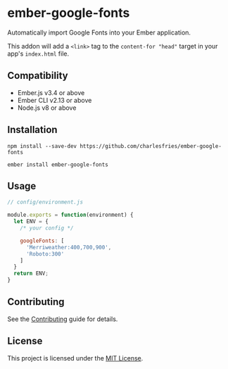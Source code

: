 ember-google-fonts
==============================================================================

Automatically import Google Fonts into your Ember application.

This addon will add a `<link>` tag to the `content-for "head"` target in your app's `index.html` file.


Compatibility
------------------------------------------------------------------------------

* Ember.js v3.4 or above
* Ember CLI v2.13 or above
* Node.js v8 or above


Installation
------------------------------------------------------------------------------

```
npm install --save-dev https://github.com/charlesfries/ember-google-fonts
```

```
ember install ember-google-fonts
```


Usage
------------------------------------------------------------------------------

```javascript
// config/environment.js

module.exports = function(environment) {
  let ENV = {
    /* your config */

    googleFonts: [
      'Merriweather:400,700,900',
      'Roboto:300'
    ]
  }
  return ENV;
}
```


Contributing
------------------------------------------------------------------------------

See the [Contributing](CONTRIBUTING.md) guide for details.


License
------------------------------------------------------------------------------

This project is licensed under the [MIT License](LICENSE.md).
